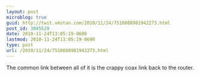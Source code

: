 ```yaml
---
layout: post
microblog: true
guid: http://twit.vmstan.com/2010/11/24/7510088981942273.html
post_id: 3045529
date: 2010-11-24T13:05:19-0600
lastmod: 2010-11-24T13:05:19-0600
type: post
url: /2010/11/24/7510088981942273.html
---
```

The common link between all of it is the crappy coax link back to the router.
